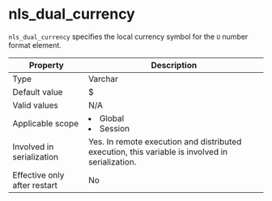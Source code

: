 # nls_dual_currency

`nls_dual_currency` specifies the local currency symbol for the `U` number format element.

| Property | Description |
|---------|------------------------------------------------------------------------------------------------------------|
| Type | Varchar |
| Default value | $ |
| Valid values | N/A |
| Applicable scope | <li> Global   <li> Session |
| Involved in serialization | Yes. In remote execution and distributed execution, this variable is involved in serialization.  |
| Effective only after restart | No |
